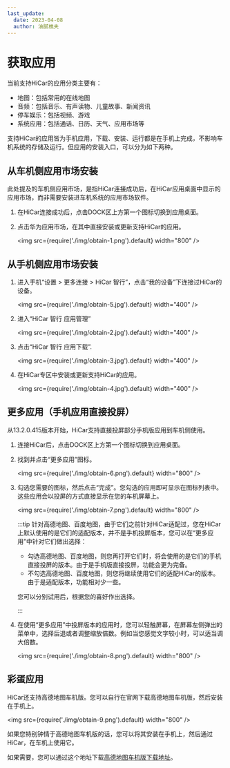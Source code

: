 ```yaml
---
last_update:
  date: 2023-04-08
  author: 油腻樵夫
---
```


# 获取应用

当前支持HiCar的应用分类主要有：
* 地图：包括常用的在线地图
* 音频：包括音乐、有声读物、儿童故事、新闻资讯
* 停车娱乐：包括视频、游戏
* 系统应用：包括通话、日历、天气、应用市场等

支持HiCar的应用皆为手机应用，下载、安装、运行都是在手机上完成，不影响车机系统的存储及运行。但应用的安装入口，可以分为如下两种。

## 从车机侧应用市场安装
此处提及的车机侧应用市场，是指HiCar连接成功后，在HiCar应用桌面中显示的应用市场，而非需要安装进车机系统的应用市场软件。

1. 在HiCar连接成功后，点击DOCK区上方第一个图标切换到应用桌面。

2. 点击华为应用市场，在其中直接安装或更新支持HiCar的应用。

    <img
        src={require('./img/obtain-1.png').default}
        width="800" 
    />

## 从手机侧应用市场安装

1. 进入手机“设置 > 更多连接 > HiCar 智行”，点击“我的设备”下连接过HiCar的设备。

    <img
        src={require('./img/obtain-5.jpg').default}
        width="400" 
    />

2. 进入“HiCar 智行 应用管理”

    <img
        src={require('./img/obtain-2.jpg').default}
        width="400" 
    />

3. 点击“HiCar 智行 应用下载”.

    <img
        src={require('./img/obtain-3.jpg').default}
        width="400" 
    />

4. 在HiCar专区中安装或更新支持HiCar的应用。

    <img
        src={require('./img/obtain-4.jpg').default}
        width="400" 
    />

## 更多应用（手机应用直接投屏）

从13.2.0.415版本开始，HiCar支持直接投屏部分手机版应用到车机侧使用。

1. 连接HiCar后，点击DOCK区上方第一个图标切换到应用桌面。
2. 找到并点击“更多应用”图标。

    <img
        src={require('./img/obtain-6.png').default}
        width="800" 
    />

3. 勾选您需要的图标，然后点击“完成”。您勾选的应用即可显示在图标列表中。这些应用会以投屏的方式直接显示在您的车机屏幕上。

    <img
        src={require('./img/obtain-7.png').default}
        width="800" 
    />

    :::tip
    针对高德地图、百度地图，由于它们之前针对HiCar适配过，您在HiCar上默认使用的是它们的适配版本，并不是手机投屏版本，您可以在“更多应用”中针对它们做出选择：
    * 勾选高德地图、百度地图，则您再打开它们时，将会使用的是它们的手机直接投屏的版本。由于是手机版直接投屏，功能会更为完备。
    * 不勾选高德地图、百度地图，则您将继续使用它们的适配HiCar的版本。由于是适配版本，功能相对少一些。

    您可以分别试用后，根据您的喜好作出选择。

    :::

4. 在使用“更多应用”中投屏版本的应用时，您可以轻触屏幕，在屏幕左侧弹出的菜单中，选择后退或者调整缩放倍数。例如当您感觉文字较小时，可以适当调大倍数。

    <img
        src={require('./img/obtain-8.png').default}
        width="800" 
    />


## 彩蛋应用

HiCar还支持高德地图车机版。您可以自行在官网下载高德地图车机版，然后安装在手机上。


<img
    src={require('./img/obtain-9.png').default}
    width="800" 
/>

如果您特别钟情于高德地图车机版的话，您可以将其安装在手机上，然后通过HiCar，在车机上使用它。

如果需要，您可以通过这个地址下载[高德地图车机版下载地址](https://auto.amap.com/download)。

